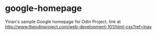 # google-homepage
Yinan's sample Google homepage for Odin Project, link at http://www.theodinproject.com/web-development-101/html-css?ref=lnav


